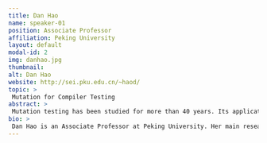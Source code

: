 ```yaml
---
title: Dan Hao 
name: speaker-01
position: Associate Professor
affiliation: Peking University
layout: default
modal-id: 2
img: danhao.jpg
thumbnail: 
alt: Dan Hao
website: http://sei.pku.edu.cn/~haod/
topic: >
 Mutation for Compiler Testing
abstract: >
 Mutation testing has been studied for more than 40 years. Its application spans from test criterion to fault localization, program repair, and empirical studies. Besides these application domains, mutation is also used in compiler testing since inputs of a compiler are programs. In the talk, the speaker will introduce their work on mutation-based compiler debugging, demonstrating how mutation aids test program generation with the purpose of compiler debugging. Finally, the speaker will give some discussion on more compiler testing tasks with the usage of mutation and conclude some characteristics of mutation usage in compiler testing. 
bio: >
 Dan Hao is an Associate Professor at Peking University. Her main research interests are in software testing and debugging. Her research won several ACM SIGSOFT Distinguished Paper Awards. She is the Program Co-Chair of ASE 2021. She serves at the editorial boards of several international journals (IEEE-TSE, EMSE, and STVR) and the program committees of numerous international software engineering conferences. 
---
```

